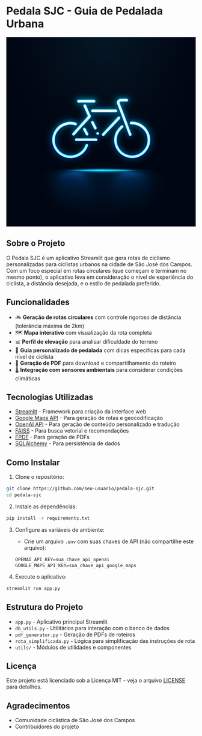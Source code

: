 # Pedala SJC - Guia de Pedalada Urbana

![Pedala SJC Logo](generated-icon.png)

## Sobre o Projeto

O Pedala SJC é um aplicativo Streamlit que gera rotas de ciclismo personalizadas para ciclistas urbanos na cidade de São José dos Campos. Com um foco especial em rotas circulares (que começam e terminam no mesmo ponto), o aplicativo leva em consideração o nível de experiência do ciclista, a distância desejada, e o estilo de pedalada preferido.

## Funcionalidades

- 🚲 **Geração de rotas circulares** com controle rigoroso de distância (tolerância máxima de 2km)
- 🗺️ **Mapa interativo** com visualização da rota completa
- 📊 **Perfil de elevação** para analisar dificuldade do terreno
- 📝 **Guia personalizado de pedalada** com dicas específicas para cada nível de ciclista
- 📄 **Geração de PDF** para download e compartilhamento do roteiro
- 🌡️ **Integração com sensores ambientais** para considerar condições climáticas

## Tecnologias Utilizadas

- [Streamlit](https://streamlit.io) - Framework para criação da interface web
- [Google Maps API](https://developers.google.com/maps) - Para geração de rotas e geocodificação
- [OpenAI API](https://openai.com) - Para geração de conteúdo personalizado e tradução
- [FAISS](https://github.com/facebookresearch/faiss) - Para busca vetorial e recomendações
- [FPDF](https://pyfpdf.readthedocs.io/en/latest/) - Para geração de PDFs
- [SQLAlchemy](https://www.sqlalchemy.org/) - Para persistência de dados

## Como Instalar

1. Clone o repositório:
```bash
git clone https://github.com/seu-usuario/pedala-sjc.git
cd pedala-sjc
```

2. Instale as dependências:
```bash
pip install -r requirements.txt
```

3. Configure as variáveis de ambiente:
   - Crie um arquivo `.env` com suas chaves de API (não compartilhe este arquivo):
   ```
   OPENAI_API_KEY=sua_chave_api_openai
   GOOGLE_MAPS_API_KEY=sua_chave_api_google_maps
   ```

4. Execute o aplicativo:
```bash
streamlit run app.py
```

## Estrutura do Projeto

- `app.py` - Aplicativo principal Streamlit
- `db_utils.py` - Utilitários para interação com o banco de dados
- `pdf_generator.py` - Geração de PDFs de roteiros
- `rota_simplificada.py` - Lógica para simplificação das instruções de rota
- `utils/` - Módulos de utilidades e componentes

## Licença

Este projeto está licenciado sob a Licença MIT - veja o arquivo [LICENSE](LICENSE) para detalhes.

## Agradecimentos

- Comunidade ciclística de São José dos Campos
- Contribuidores do projeto